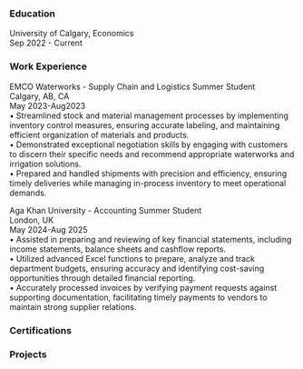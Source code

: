 ### Education 
University of Calgary, Economics  
Sep 2022 - Current  

### Work Experience
EMCO Waterworks - Supply Chain and Logistics Summer Student  
Calgary, AB, CA  
May 2023-Aug2023  
•	Streamlined stock and material management processes by implementing inventory control measures, ensuring accurate labeling, and maintaining efficient organization of materials and products.  
•	Demonstrated exceptional negotiation skills by engaging with customers to discern their specific needs and recommend appropriate waterworks and irrigation solutions.  
•	Prepared and handled shipments with precision and efficiency, ensuring timely deliveries while managing in-process inventory to meet operational demands.   
  
Aga Khan University - Accounting Summer Student  
London, UK  
May 2024-Aug 2025  
•	Assisted in preparing and reviewing of key financial statements, including income statements, balance sheets and cashflow reports.   
•	Utilized advanced Excel functions to prepare, analyze and track department budgets, ensuring accuracy and identifying cost-saving opportunities through detailed financial reporting.  
•	Accurately processed invoices by verifying payment requests against supporting documentation, facilitating timely payments to vendors to maintain strong supplier relations.   
  
  
### Certifications  
  
  
### Projects  
 

